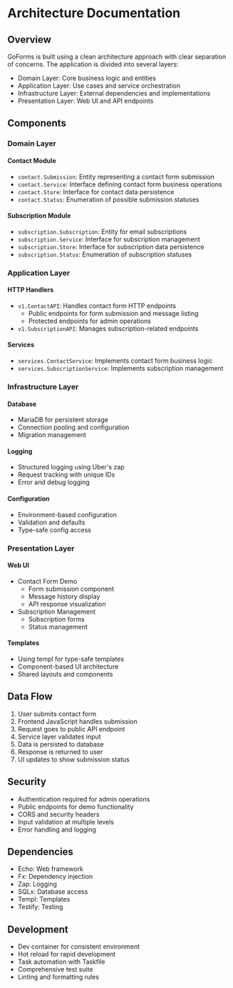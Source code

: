 # Architecture Documentation

## Overview

GoForms is built using a clean architecture approach with clear separation of concerns. The application is divided into several layers:

- Domain Layer: Core business logic and entities
- Application Layer: Use cases and service orchestration
- Infrastructure Layer: External dependencies and implementations
- Presentation Layer: Web UI and API endpoints

## Components

### Domain Layer

#### Contact Module
- `contact.Submission`: Entity representing a contact form submission
- `contact.Service`: Interface defining contact form business operations
- `contact.Store`: Interface for contact data persistence
- `contact.Status`: Enumeration of possible submission statuses

#### Subscription Module
- `subscription.Subscription`: Entity for email subscriptions
- `subscription.Service`: Interface for subscription management
- `subscription.Store`: Interface for subscription data persistence
- `subscription.Status`: Enumeration of subscription statuses

### Application Layer

#### HTTP Handlers
- `v1.ContactAPI`: Handles contact form HTTP endpoints
  - Public endpoints for form submission and message listing
  - Protected endpoints for admin operations
- `v1.SubscriptionAPI`: Manages subscription-related endpoints

#### Services
- `services.ContactService`: Implements contact form business logic
- `services.SubscriptionService`: Implements subscription management

### Infrastructure Layer

#### Database
- MariaDB for persistent storage
- Connection pooling and configuration
- Migration management

#### Logging
- Structured logging using Uber's zap
- Request tracking with unique IDs
- Error and debug logging

#### Configuration
- Environment-based configuration
- Validation and defaults
- Type-safe config access

### Presentation Layer

#### Web UI
- Contact Form Demo
  - Form submission component
  - Message history display
  - API response visualization
- Subscription Management
  - Subscription forms
  - Status management

#### Templates
- Using templ for type-safe templates
- Component-based UI architecture
- Shared layouts and components

## Data Flow

1. User submits contact form
2. Frontend JavaScript handles submission
3. Request goes to public API endpoint
4. Service layer validates input
5. Data is persisted to database
6. Response is returned to user
7. UI updates to show submission status

## Security

- Authentication required for admin operations
- Public endpoints for demo functionality
- CORS and security headers
- Input validation at multiple levels
- Error handling and logging

## Dependencies

- Echo: Web framework
- Fx: Dependency injection
- Zap: Logging
- SQLx: Database access
- Templ: Templates
- Testify: Testing

## Development

- Dev container for consistent environment
- Hot reload for rapid development
- Task automation with Taskfile
- Comprehensive test suite
- Linting and formatting rules
